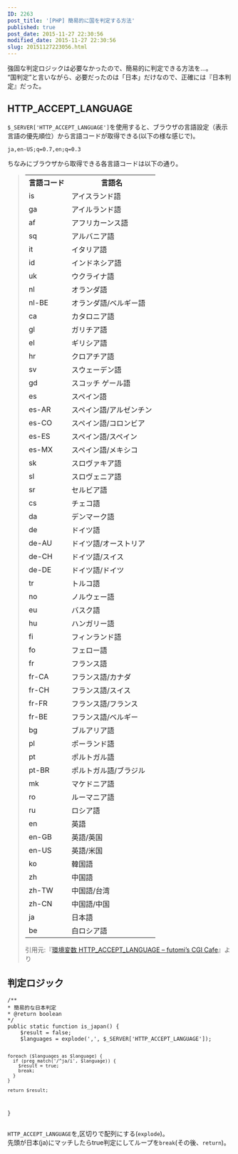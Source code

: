 ```yaml
---
ID: 2263
post_title: '[PHP] 簡易的に国を判定する方法'
published: true
post_date: 2015-11-27 22:30:56
modified_date: 2015-11-27 22:30:56
slug: 20151127223056.html
---
```

<p>強固な判定ロジックは必要なかったので、簡易的に判定できる方法を…。<br />
&#8220;国判定&#8221;と言いながら、必要だったのは「日本」だけなので、正確には『日本判定』だった。<br />
<!--more--></p>
<h2>HTTP_ACCEPT_LANGUAGE</h2>
<p><code>$_SERVER['HTTP_ACCEPT_LANGUAGE']</code>を使用すると、ブラウザの言語設定（表示言語の優先順位）から言語コードが取得できる(以下の様な感じで)。</p>
<pre class="cmd"><code>ja,en-US;q=0.7,en;q=0.3</code></pre>
<p>ちなみにブラウザから取得できる各言語コードは以下の通り。</p>
<blockquote>
<table summary="言語コード一覧">
<tr>
<th>言語コード</th>
<th>言語名</th>
</tr>
<tr>
<td>is</td>
<td>アイスランド語</td>
</tr>
<tr>
<td>ga</td>
<td>アイルランド語</td>
</tr>
<tr>
<td>af</td>
<td>アフリカーンス語</td>
</tr>
<tr>
<td>sq</td>
<td>アルバニア語</td>
</tr>
<tr>
<td>it</td>
<td>イタリア語</td>
</tr>
<tr>
<td>id</td>
<td>インドネシア語</td>
</tr>
<tr>
<td>uk</td>
<td>ウクライナ語</td>
</tr>
<tr>
<td>nl</td>
<td>オランダ語</td>
</tr>
<tr>
<td>nl-BE</td>
<td>オランダ語/ベルギー語</td>
</tr>
<tr>
<td>ca</td>
<td>カタロニア語</td>
</tr>
<tr>
<td>gl</td>
<td>ガリチア語</td>
</tr>
<tr>
<td>el</td>
<td>ギリシア語</td>
</tr>
<tr>
<td>hr</td>
<td>クロアチア語</td>
</tr>
<tr>
<td>sv</td>
<td>スウェーデン語</td>
</tr>
<tr>
<td>gd</td>
<td>スコッチ ゲール語</td>
</tr>
<tr>
<td>es</td>
<td>スペイン語</td>
</tr>
<tr>
<td>es-AR</td>
<td>スペイン語/アルゼンチン</td>
</tr>
<tr>
<td>es-CO</td>
<td>スペイン語/コロンビア</td>
</tr>
<tr>
<td>es-ES</td>
<td>スペイン語/スペイン</td>
</tr>
<tr>
<td>es-MX</td>
<td>スペイン語/メキシコ</td>
</tr>
<tr>
<td>sk</td>
<td>スロヴァキア語</td>
</tr>
<tr>
<td>sl</td>
<td>スロヴェニア語</td>
</tr>
<tr>
<td>sr</td>
<td>セルビア語</td>
</tr>
<tr>
<td>cs</td>
<td>チェコ語</td>
</tr>
<tr>
<td>da</td>
<td>デンマーク語</td>
</tr>
<tr>
<td>de</td>
<td>ドイツ語</td>
</tr>
<tr>
<td>de-AU</td>
<td>ドイツ語/オーストリア</td>
</tr>
<tr>
<td>de-CH</td>
<td>ドイツ語/スイス</td>
</tr>
<tr>
<td>de-DE</td>
<td>ドイツ語/ドイツ</td>
</tr>
<tr>
<td>tr</td>
<td>トルコ語</td>
</tr>
<tr>
<td>no</td>
<td>ノルウェー語</td>
</tr>
<tr>
<td>eu</td>
<td>バスク語</td>
</tr>
<tr>
<td>hu</td>
<td>ハンガリー語</td>
</tr>
<tr>
<td>fi</td>
<td>フィンランド語</td>
</tr>
<tr>
<td>fo</td>
<td>フェロー語</td>
</tr>
<tr>
<td>fr</td>
<td>フランス語</td>
</tr>
<tr>
<td>fr-CA</td>
<td>フランス語/カナダ</td>
</tr>
<tr>
<td>fr-CH</td>
<td>フランス語/スイス</td>
</tr>
<tr>
<td>fr-FR</td>
<td>フランス語/フランス</td>
</tr>
<tr>
<td>fr-BE</td>
<td>フランス語/ベルギー</td>
</tr>
<tr>
<td>bg</td>
<td>ブルアリア語</td>
</tr>
<tr>
<td>pl</td>
<td>ポーランド語</td>
</tr>
<tr>
<td>pt</td>
<td>ポルトガル語</td>
</tr>
<tr>
<td>pt-BR</td>
<td>ポルトガル語/ブラジル</td>
</tr>
<tr>
<td>mk</td>
<td>マケドニア語</td>
</tr>
<tr>
<td>ro</td>
<td>ルーマニア語</td>
</tr>
<tr>
<td>ru</td>
<td>ロシア語</td>
</tr>
<tr>
<td>en</td>
<td>英語</td>
</tr>
<tr>
<td>en-GB</td>
<td>英語/英国</td>
</tr>
<tr>
<td>en-US</td>
<td>英語/米国</td>
</tr>
<tr>
<td>ko</td>
<td>韓国語</td>
</tr>
<tr>
<td>zh</td>
<td>中国語</td>
</tr>
<tr>
<td>zh-TW</td>
<td>中国語/台湾</td>
</tr>
<tr>
<td>zh-CN</td>
<td>中国語/中国</td>
</tr>
<tr>
<td>ja</td>
<td>日本語</td>
</tr>
<tr>
<td>be</td>
<td>白ロシア語</td>
</tr>
</table>
<footer>引用元:『<a href="http://www.futomi.com/lecture/env_var/http_accept_language.html" target="_blank">環境変数 HTTP_ACCEPT_LANGUAGE &#8211; futomi&#8217;s CGI Cafe</a>』より</footer>
</blockquote>
<h2>判定ロジック</h2>
<pre class="language-php"><code>/**
* 簡易的な日本判定
* @return boolean
*/
public static function is_japan() {
    $result = false;
    $languages = explode(',', $_SERVER['HTTP_ACCEPT_LANGUAGE']);

    foreach ($languages as $language) {
      if (preg_match('/^ja/i', $language)) {
        $result = true;
        break;
      }
    }
      
    return $result;
}</code></pre>
<p><code>HTTP_ACCEPT_LANGUAGE</code>を,区切りで配列にする(<code>explode</code>)。<br />
先頭が日本(ja)にマッチしたらtrue判定にしてループを<code>break</code>(その後、<code>return</code>)。</p>